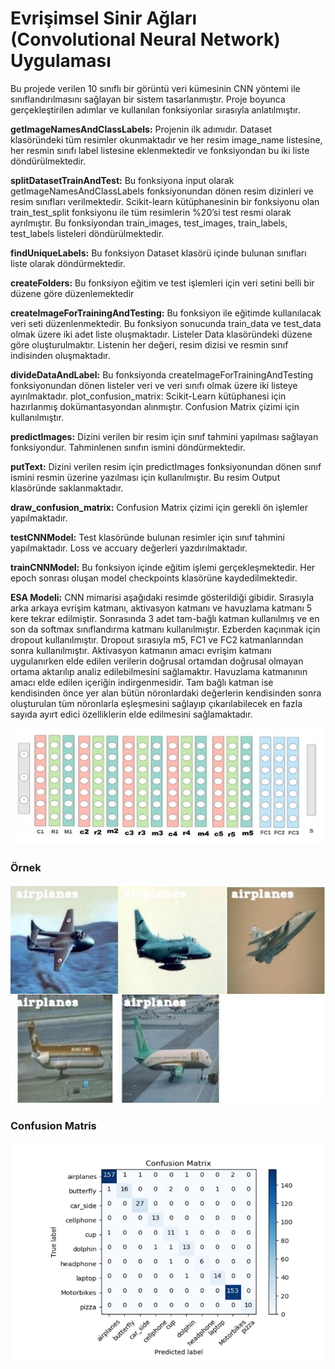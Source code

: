 # Evrişimsel Sinir Ağları (Convolutional Neural Network) Uygulaması

Bu projede verilen 10 sınıflı bir görüntü veri kümesinin CNN yöntemi ile
sınıflandırılmasını sağlayan bir sistem tasarlanmıştır. Proje boyunca gerçekleştirilen adımlar ve
kullanılan fonksiyonlar sırasıyla anlatılmıştır.

<b>getImageNamesAndClassLabels:</b> Projenin ilk adımıdır. Dataset klasöründeki tüm resimler
okunmaktadır ve her resim image_name listesine, her resmin sınıfı label listesine eklenmektedir
ve fonksiyondan bu iki liste döndürülmektedir.

<b>splitDatasetTrainAndTest:</b> Bu fonksiyona input olarak getImageNamesAndClassLabels
fonksiyonundan dönen resim dizinleri ve resim sınıfları verilmektedir. Scikit-learn
kütüphanesinin bir fonksiyonu olan train_test_split fonksiyonu ile tüm resimlerin %20’si test
resmi olarak ayrılmıştır. Bu fonksiyondan train_images, test_images, train_labels, test_labels
listeleri döndürülmektedir.

<b>findUniqueLabels:</b> Bu fonksiyon Dataset klasörü içinde bulunan sınıfları liste olarak
döndürmektedir.

<b>createFolders:</b> Bu fonksiyon eğitim ve test işlemleri için veri setini belli bir düzene göre
düzenlemektedir

<b>createImageForTrainingAndTesting:</b> Bu fonksiyon ile eğitimde kullanılacak veri seti
düzenlenmektedir. Bu fonksiyon sonucunda train_data ve test_data olmak üzere iki adet liste
oluşmaktadır. Listeler Data klasöründeki düzene göre oluşturulmaktır. Listenin her değeri,
resim dizisi ve resmin sınıf indisinden oluşmaktadır.

<b>divideDataAndLabel:</b> Bu fonksiyonda createImageForTrainingAndTesting fonksiyonundan
dönen listeler veri ve veri sınıfı olmak üzere iki listeye ayırılmaktadır.
plot_confusion_matrix: Scikit-Learn kütüphanesi için hazırlanmış dokümantasyondan
alınmıştır. Confusion Matrix çizimi için kullanılmıştır.

<b>predictImages:</b> Dizini verilen bir resim için sınıf tahmini yapılması sağlayan fonksiyondur.
Tahminlenen sınıfın ismini döndürmektedir.

<b>putText:</b> Dizini verilen resim için predictImages fonksiyonundan dönen sınıf ismini resmin
üzerine yazılması için kullanılmıştır. Bu resim Output klasöründe saklanmaktadır.

<b>draw_confusion_matrix:</b> Confusion Matrix çizimi için gerekli ön işlemler yapılmaktadır.

<b>testCNNModel:</b> Test klasöründe bulunan resimler için sınıf tahmini yapılmaktadır. Loss ve
accuary değerleri yazdırılmaktadır.

<b>trainCNNModel:</b> Bu fonksiyon içinde eğitim işlemi gerçekleşmektedir. Her epoch sonrası
oluşan model checkpoints klasörüne kaydedilmektedir.

<b>ESA Modeli:</b> CNN mimarisi aşağıdaki resimde gösterildiği gibidir. Sırasıyla arka arkaya
evrişim katmanı, aktivasyon katmanı ve havuzlama katmanı 5 kere tekrar edilmiştir. Sonrasında
3 adet tam-bağlı katman kullanılmış ve en son da softmax sınıflandırma katmanı kullanılmıştır.
Ezberden kaçınmak için dropout kullanılmıştır. Dropout sırasıyla m5, FC1 ve FC2
katmanlarından sonra kullanılmıştır. Aktivasyon katmanın amacı evrişim katmanı uygulanırken
elde edilen verilerin doğrusal ortamdan doğrusal olmayan ortama aktarılıp analiz edilebilmesini
sağlamaktır. Havuzlama katmanının amacı elde edilen içeriğin indirgenmesidir. Tam bağlı
katman ise kendisinden önce yer alan bütün nöronlardaki değerlerin kendisinden sonra
oluşturulan tüm nöronlarla eşleşmesini sağlayıp çıkarılabilecek en fazla sayıda ayırt edici
özelliklerin elde edilmesini sağlamaktadır.

<img src="https://github.com/seymenmurat16/CNN/blob/master/1.PNG"/>


### Örnek
<img src="https://github.com/seymenmurat16/CNN/blob/master/2.PNG"/>

### Confusion Matris
<img src="https://github.com/seymenmurat16/CNN/blob/master/3.PNG"/>
